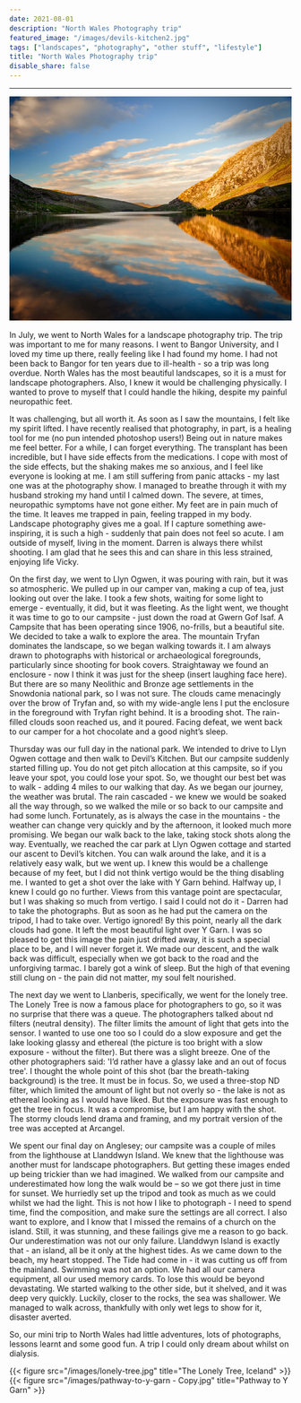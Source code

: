 ```yaml
---
date: 2021-08-01
description: "North Wales Photography trip"
featured_image: "/images/devils-kitchen2.jpg"
tags: ["landscapes", "photography", "other stuff", "lifestyle"]
title: "North Wales Photography trip"
disable_share: false
---
```



---

![alt text](/images/llyn-ogwen.jpg)

In July, we went to North Wales for a landscape photography trip. The trip was important to me for many reasons. I went to Bangor University, and I loved my time up there, really feeling like I had found my home. I had not been back to Bangor for ten years due to ill-health - so a trip was long overdue. North Wales has the most beautiful landscapes, so it is a must for landscape photographers. Also, I knew it would be challenging physically. I wanted to prove to myself that I could handle the hiking, despite my painful neuropathic feet.

It was challenging, but all worth it. As soon as I saw the mountains, I felt like my spirit lifted. I have recently realised that photography, in part, is a healing tool for me (no pun intended photoshop users!) Being out in nature makes me feel better. For a while, I can forget everything. The transplant has been incredible, but I have side effects from the medications. I cope with most of the side effects, but the shaking makes me so anxious, and I feel like everyone is looking at me. I am still suffering from panic attacks - my last one was at the photography show. I managed to breathe through it with my husband stroking my hand until I calmed down. The severe, at times, neuropathic symptoms have not gone either. My feet are in pain much of the time. It leaves me trapped in pain, feeling trapped in my body. Landscape photography gives me a goal. If I capture something awe-inspiring, it is such a high - suddenly that pain does not feel so acute. I am outside of myself, living in the moment. Darren is always there whilst shooting. I am glad that he sees this and can share in this less strained, enjoying life Vicky.

On the first day, we went to Llyn Ogwen, it was pouring with rain, but it was so atmospheric. We pulled up in our camper van, making a cup of tea, just looking out over the lake. I took a few shots, waiting for some light to emerge - eventually, it did, but it was fleeting. As the light went, we thought it was time to go to our campsite - just down the road at Gwern Gof Isaf. A Campsite that has been operating since 1906, no-frills, but a beautiful site. We decided to take a walk to explore the area. The mountain Tryfan dominates the landscape, so we began walking towards it. I am always drawn to photographs with historical or archaeological foregrounds, particularly since shooting for book covers. Straightaway we found an enclosure - now I think it was just for the sheep (insert laughing face here). But there are so many Neolithic and Bronze age settlements in the Snowdonia national park, so I was not sure. The clouds came menacingly over the brow of Tryfan and, so with my wide-angle lens I put the enclosure in the foreground with Tryfan right behind. It is a brooding shot. The rain-filled clouds soon reached us, and it poured. Facing defeat, we went back to our camper for a hot chocolate and a good night’s sleep.

Thursday was our full day in the national park. We intended to drive to Llyn Ogwen cottage and then walk to Devil’s Kitchen. But our campsite suddenly started filling up. You do not get pitch allocation at this campsite, so if you leave your spot, you could lose your spot. So, we thought our best bet was to walk - adding 4 miles to our walking that day. As we began our journey, the weather was brutal. The rain cascaded - we knew we would be soaked all the way through, so we walked the mile or so back to our campsite and had some lunch. Fortunately, as is always the case in the mountains - the weather can change very quickly and by the afternoon, it looked much more promising. We began our walk back to the lake, taking stock shots along the way. Eventually, we reached the car park at Llyn Ogwen cottage and started our ascent to Devil’s kitchen. You can walk around the lake, and it is a relatively easy walk, but we went up. I knew this would be a challenge because of my feet, but I did not think vertigo would be the thing disabling me. I wanted to get a shot over the lake with Y Garn behind. Halfway up, I knew I could go no further. Views from this vantage point are spectacular, but I was shaking so much from vertigo. I said I could not do it - Darren had to take the photographs. But as soon as he had put the camera on the tripod, I had to take over. Vertigo ignored! By this point, nearly all the dark clouds had gone. It left the most beautiful light over Y Garn. I was so pleased to get this image the pain just drifted away, it is such a special place to be, and I will never forget it. We made our descent, and the walk back was difficult, especially when we got back to the road and the unforgiving tarmac. I barely got a wink of sleep. But the high of that evening still clung on - the pain did not matter, my soul felt nourished.

The next day we went to Llanberis, specifically, we went for the lonely tree. The Lonely Tree is now a famous place for photographers to go, so it was no surprise that there was a queue. The photographers talked about nd filters (neutral density). The filter limits the amount of light that gets into the sensor. I wanted to use one too so I could do a slow exposure and get the lake looking glassy and ethereal (the picture is too bright with a slow exposure - without the filter). But there was a slight breeze. One of the other photographers said: 'I’d rather have a glassy lake and an out of focus tree'. I thought the whole point of this shot (bar the breath-taking background) is the tree. It must be in focus. So, we used a three-stop ND filter, which limited the amount of light but not overly so - the lake is not as ethereal looking as I would have liked. But the exposure was fast enough to get the tree in focus. It was a compromise, but I am happy with the shot. The stormy clouds lend drama and framing, and my portrait version of the tree was accepted at Arcangel.

We spent our final day on Anglesey; our campsite was a couple of miles from the lighthouse at Llanddwyn Island. We knew that the lighthouse was another must for landscape photographers. But getting these images ended up being trickier than we had imagined. We walked from our campsite and underestimated how long the walk would be – so we got there just in time for sunset. We hurriedly set up the tripod and took as much as we could whilst we had the light. This is not how I like to photograph - I need to spend time, find the composition, and make sure the settings are all correct. I also want to explore, and I know that I missed the remains of a church on the island. Still, it was stunning, and these failings give me a reason to go back. Our underestimation was not our only failure. Llanddwyn Island is exactly that - an island, all be it only at the highest tides. As we came down to the beach, my heart stopped. The Tide had come in - it was cutting us off from the mainland. Swimming was not an option. We had all our camera equipment, all our used memory cards. To lose this would be beyond devastating. We started walking to the other side, but it shelved, and it was deep very quickly. Luckily, closer to the rocks, the sea was shallower. We managed to walk across, thankfully with only wet legs to show for it, disaster averted.

So, our mini trip to North Wales had little adventures, lots of photographs, lessons learnt and some good fun. A trip I could only dream about whilst on dialysis.    



{{< figure src="/images/lonely-tree.jpg" title="The Lonely Tree, Iceland" >}}
{{< figure src="/images/pathway-to-y-garn - Copy.jpg" title="Pathway to Y Garn" >}}
